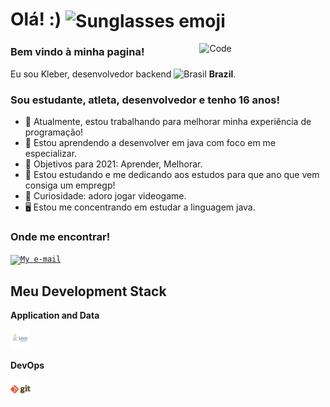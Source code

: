 # Olá! :) <img width="40" align="center" src="https://emojis.slackmojis.com/emojis/images/1531849430/4246/blob-sunglasses.gif?1531849430" alt="Sunglasses emoji" />

<img align="right" width="40%" src="https://media.giphy.com/media/U16eJ5dFcfiolA5u85/giphy.gif" alt="Code" />

### Bem vindo à minha pagina!
<p>
  Eu sou Kleber, desenvolvedor backend <img width="16" src="https://www.flaticon.com/svg/static/icons/svg/197/197386.svg" alt="Brasil" />
  <b>Brazil</b>.
</p>

### Sou estudante, atleta, desenvolvedor e tenho 16 anos!

- 🔭 Atualmente, estou trabalhando para melhorar minha experiência de programação!
- 🌱 Estou aprendendo a desenvolver em java com foco em me especializar.
- 🥅 Objetivos para 2021: Aprender, Melhorar.
- 👯 Estou estudando e me dedicando aos estudos para que ano que vem consiga um empregp! 
- 🚵 Curiosidade: adoro jogar videogame.
- 🖥️ Estou me concentrando em estudar a linguagem java.


### Onde me encontrar!

</a>

<a href="mailto:felix_kleber@yahoo.com.br">
  <code><img alt="My e-mail" width="32" src="https://cdn.pixabay.com/photo/2017/06/25/14/40/yahoo-2440965_960_720.png" /></code>
</a>
<br>

## Meu Development Stack

**Application and Data**

<code><img height="32" src="https://raw.githubusercontent.com/github/explore/80688e429a7d4ef2fca1e82350fe8e3517d3494d/topics/java/java.png"/></code>


**DevOps**

<code><img height="32" src="https://raw.githubusercontent.com/github/explore/80688e429a7d4ef2fca1e82350fe8e3517d3494d/topics/git/git.png" alt="Git"/></code>



<br/>






